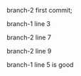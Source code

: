 
branch-2 first commit;

branch-1 line 3

branch-2 line 7

branch-2 line 9

branch-1 line 5 is good
